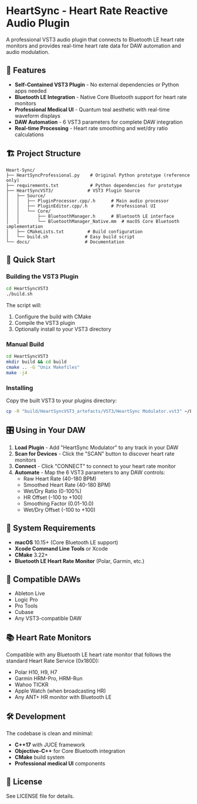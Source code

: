 # HeartSync - Heart Rate Reactive Audio Plugin

A professional VST3 audio plugin that connects to Bluetooth LE heart rate monitors and provides real-time heart rate data for DAW automation and audio modulation.

## 🎯 Features

- **Self-Contained VST3 Plugin** - No external dependencies or Python apps needed
- **Bluetooth LE Integration** - Native Core Bluetooth support for heart rate monitors
- **Professional Medical UI** - Quantum teal aesthetic with real-time waveform displays
- **DAW Automation** - 6 VST3 parameters for complete DAW integration
- **Real-time Processing** - Heart rate smoothing and wet/dry ratio calculations

## 🏗️ Project Structure

```
Heart-Sync/
├── HeartSyncProfessional.py    # Original Python prototype (reference only)
├── requirements.txt            # Python dependencies for prototype
├── HeartSyncVST3/             # VST3 Plugin Source
│   ├── Source/
│   │   ├── PluginProcessor.cpp/.h      # Main audio processor
│   │   ├── PluginEditor.cpp/.h         # Professional UI
│   │   └── Core/
│   │       ├── BluetoothManager.h      # Bluetooth LE interface
│   │       └── BluetoothManager_Native.mm  # macOS Core Bluetooth implementation
│   ├── CMakeLists.txt         # Build configuration
│   └── build.sh              # Easy build script
└── docs/                     # Documentation
```

## 🚀 Quick Start

### Building the VST3 Plugin

```bash
cd HeartSyncVST3
./build.sh
```

The script will:
1. Configure the build with CMake
2. Compile the VST3 plugin
3. Optionally install to your VST3 directory

### Manual Build

```bash
cd HeartSyncVST3
mkdir build && cd build
cmake .. -G "Unix Makefiles"
make -j4
```

### Installing

Copy the built VST3 to your plugins directory:
```bash
cp -R "build/HeartSyncVST3_artefacts/VST3/HeartSync Modulator.vst3" ~/Library/Audio/Plug-Ins/VST3/
```

## 🎛️ Using in Your DAW

1. **Load Plugin** - Add "HeartSync Modulator" to any track in your DAW
2. **Scan for Devices** - Click the "SCAN" button to discover heart rate monitors
3. **Connect** - Click "CONNECT" to connect to your heart rate monitor
4. **Automate** - Map the 6 VST3 parameters to any DAW controls:
   - Raw Heart Rate (40-180 BPM)
   - Smoothed Heart Rate (40-180 BPM) 
   - Wet/Dry Ratio (0-100%)
   - HR Offset (-100 to +100)
   - Smoothing Factor (0.01-10.0)
   - Wet/Dry Offset (-100 to +100)

## 🔧 System Requirements

- **macOS** 10.15+ (Core Bluetooth LE support)
- **Xcode Command Line Tools** or Xcode
- **CMake** 3.22+
- **Bluetooth LE Heart Rate Monitor** (Polar, Garmin, etc.)

## 🎵 Compatible DAWs

- Ableton Live
- Logic Pro
- Pro Tools
- Cubase
- Any VST3-compatible DAW

## 📚 Heart Rate Monitors

Compatible with any Bluetooth LE heart rate monitor that follows the standard Heart Rate Service (0x180D):
- Polar H10, H9, H7
- Garmin HRM-Pro, HRM-Run
- Wahoo TICKR
- Apple Watch (when broadcasting HR)
- Any ANT+ HR monitor with Bluetooth LE

## 🛠️ Development

The codebase is clean and minimal:
- **C++17** with JUCE framework
- **Objective-C++** for Core Bluetooth integration
- **CMake** build system
- **Professional medical UI** components

## 📄 License

See LICENSE file for details.